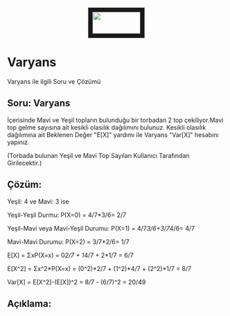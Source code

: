 <p align="center">
<a href="#" target="_blank">
 <img src="https://colab.research.google.com/assets/colab-badge.svg" width="110" height="50" border="10" />
</a>
</p>  

# Varyans
Varyans ile ilgili Soru ve Çözümü

## Soru: Varyans
İçerisinde Mavi ve Yeşil topların bulunduğu bir torbadan 2 top çekiliyor.Mavi top gelme sayısına ait kesikli olasılık dağılımını bulunuz.
Kesikli olasılık dağılımına ait Beklenen Değer "E[X]" yardımı ile Varyans "Var[X]" hesabını yapınız.

(Torbada bulunan Yeşil ve Mavi Top Sayıları Kullanıcı Tarafından Girilecektir.)

## Çözüm:
Yeşil: 4 ve Mavi: 3 ise

 Yeşil-Yeşil Durmu: P(X=0) = 4/7*3/6= 2/7
 
 Yeşil-Mavi veya Mavi-Yeşil Durumu: P(X=1) = 4/7*3/6+3/7*4/6= 4/7
 
 Mavi-Mavi Durumu: P(X=2) = 3/7*2/6= 1/7
 
 E[X] = ΣxP(X=x) = 0*2/7 + 1*4/7 + 2*1/7 = 6/7
 
 E[X^2] = Σx^2*P(X=x) = (0^2)*2/7 + (1^2)*4/7 + (2^2)*1/7 = 8/7

 Var[X] = E[X^2]-(E[X])^2 = 8/7 - (6/7)^2 = 20/49
 
## Açıklama:
